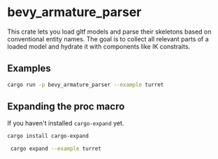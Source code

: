 # bevy_armature_parser

This crate lets you load gltf models and parse their skeletons based on
conventional entity names. The goal is to collect all relevant parts of a
loaded model and hydrate it with components like IK constraits.

## Examples 

```sh
cargo run -p bevy_armature_parser --example turret
```

## Expanding the proc macro

If you haven't installed `cargo-expand` yet.

```sh
cargo install cargo-expand
```

```sh
 cargo expand --example turret
```